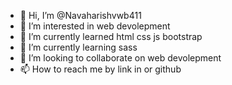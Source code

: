 - 👋 Hi, I’m @Navaharishvwb411
- 👀 I’m interested in web devolepment
- 🌱 I’m currently learned html css js bootstrap 
- 🌱 I’m currently learning sass
- 💞️ I’m looking to collaborate on web devolepment
- 📫 How to reach me by link in or github

<!---
Navaharishvwb411/Navaharishvwb411 is a ✨ special ✨ repository because its `README.md` (this file) appears on your GitHub profile.
You can click the Preview link to take a look at your changes.
--->
